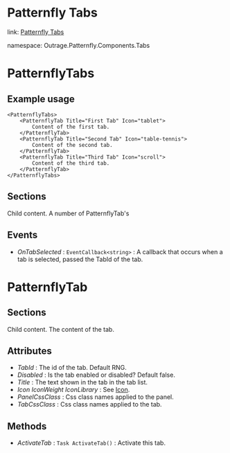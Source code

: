 ﻿# Patternfly Tabs

link: [Patternfly Tabs](https://www.patternfly.org/v4/components/tabs)

namespace: Outrage.Patternfly.Components.Tabs

# PatternflyTabs

## Example usage
```
<PatternflyTabs>
    <PatternflyTab Title="First Tab" Icon="tablet">
        Content of the first tab.
    </PatternflyTab>
    <PatternflyTab Title="Second Tab" Icon="table-tennis">
        Content of the second tab.
    </PatternflyTab>
    <PatternflyTab Title="Third Tab" Icon="scroll">
        Content of the third tab.
    </PatternflyTab>
</PatternflyTabs>
```
## Sections

Child content.  A number of PatternflyTab's

## Events

* *OnTabSelected* : `EventCallback<string>` : A callback that occurs when a tab is selected, passed the TabId of the tab.

# PatternflyTab

## Sections

Child content.  The content of the tab.

## Attributes

* *TabId* : The id of the tab.  Default RNG.
* *Disabled* : Is the tab enabled or disabled? Default false.
* *Title* : The text shown in the tab in the tab list.
* *Icon* *IconWeight* *IconLibrary* : See [Icon](/icon).
* *PanelCssClass* : Css class names applied to the panel.
* *TabCssClass* : Css class names applied to the tab.

## Methods

* *ActivateTab* : `Task ActivateTab()` : Activate this tab.
